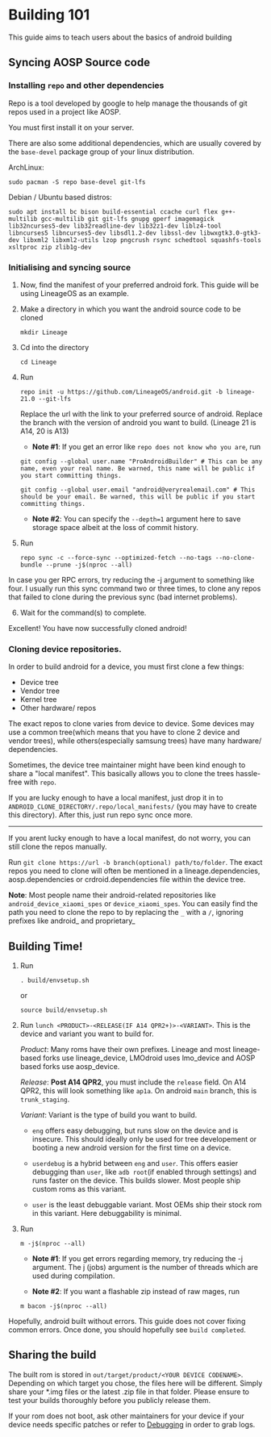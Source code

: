 # Building 101

This guide aims to teach users about the basics of android building

## Syncing AOSP Source code

### Installing `repo` and other dependencies

Repo is a tool developed by google to help manage the thousands of git repos used in a project like AOSP.

You must first install it on your server.

There are also some additional dependencies, which are usually covered by the `base-devel` package group of your linux distribution.

ArchLinux:
```
sudo pacman -S repo base-devel git-lfs
```

Debian / Ubuntu based distros:
```
sudo apt install bc bison build-essential ccache curl flex g++-multilib gcc-multilib git git-lfs gnupg gperf imagemagick lib32ncurses5-dev lib32readline-dev lib32z1-dev liblz4-tool libncurses5 libncurses5-dev libsdl1.2-dev libssl-dev libwxgtk3.0-gtk3-dev libxml2 libxml2-utils lzop pngcrush rsync schedtool squashfs-tools xsltproc zip zlib1g-dev
```

### Initialising and syncing source

1. Now, find the manifest of your preferred android fork. This guide will be using LineageOS as an example.

2. Make a directory in which you want the android source code to be cloned
    ```
    mkdir Lineage
    ```

3. Cd into the directory
    ```
    cd Lineage
    ```

4. Run
    ```
    repo init -u https://github.com/LineageOS/android.git -b lineage-21.0 --git-lfs
    ```

    Replace the url with the link to your preferred source of android. Replace the branch with the version of android you want to build. (Lineage 21 is A14, 20 is A13)

    - **Note #1**: If you get an error like `repo does not know who you are`, run 
    ```
    git config --global user.name "ProAndroidBuilder" # This can be any name, even your real name. Be warned, this name will be public if you start committing things.
    ```

    ```
    git config --global user.email "android@veryrealemail.com" # This should be your email. Be warned, this will be public if you start committing things.
    ```

    - **Note #2**: You can specify the `--depth=1` argument here to save storage space albeit at the loss of commit history.

5. Run
    ```
    repo sync -c --force-sync --optimized-fetch --no-tags --no-clone-bundle --prune -j$(nproc --all)
    ```

In case you ger RPC errors, try reducing the -j argument to something like four. I usually run this sync command two or three times, to clone any repos that failed to clone during the previous sync (bad internet problems).

6. Wait for the command(s) to complete.

Excellent! You have now successfully cloned android!

### Cloning device repositories.

In order to build android for a device, you must first clone a few things:

* Device tree
* Vendor tree
* Kernel tree
* Other hardware/ repos

The exact repos to clone varies from device to device. Some devices may use a common tree(which means that you have to clone 2 device and vendor trees), while others(especially samsung trees) have many hardware/ dependencies. 

Sometimes, the device tree maintainer might have been kind enough to share a "local manifest". This basically allows you to clone the trees hassle-free with `repo`.

If you are lucky enough to have a local manifest, just drop it in to `ANDROID_CLONE_DIRECTORY/.repo/local_manifests/` (you may have to create this directory). After this, just run repo sync once more.

---

If you arent lucky enough to have a local manifest, do not worry, you can still clone the repos manually.

Run `git clone https://url -b branch(optional) path/to/folder`. The exact repos you need to clone will often be mentioned in a lineage.dependencies, aosp.dependencies or crdroid.dependencies file within the device tree.

**Note**: Most people name their android-related repositories like `android_device_xiaomi_spes` or `device_xiaomi_spes`. You can easily find the path you need to  clone the repo to by replacing the `_` with a `/`, ignoring prefixes like android_ and proprietary_


## Building Time!
1. Run
    ```
    . build/envsetup.sh
    ```
    or
    ```
    source build/envsetup.sh
    ```

2. Run `lunch <PRODUCT>-<RELEASE(IF A14 QPR2+)>-<VARIANT>`. This is the device and variant you want to build for.

    *Product*: Many roms have their own prefixes. Lineage and most lineage-based forks use lineage_device, LMOdroid uses lmo_device and AOSP based forks use aosp_device.

    *Release*: **Post A14 QPR2**, you must include the `release` field. On A14 QPR2, this will look something like `ap1a`. On android `main` branch, this is `trunk_staging`.

    *Variant*: Variant is the type of build you want to build.
    * `eng` offers easy debugging, but runs slow on the device and is insecure. This should ideally only be used for tree developement or booting a new android version for the first time on a device.

    * `userdebug` is a hybrid between `eng` and `user`. This offers easier debugging than `user`, like `adb root`(if enabled through settings) and runs faster on the device. This builds slower. Most people ship custom roms as this variant.

    * `user` is the least debuggable variant. Most OEMs ship their stock rom in this variant. Here debuggability is minimal.

3. Run
    ```
    m -j$(nproc --all)
    ```

    - **Note #1**: If you get errors regarding memory, try reducing the -j argument. The j (jobs) argument is the number of threads which are used during compilation.

    - **Note #2**: If you want a flashable zip instead of raw mages, run
    ```
    m bacon -j$(nproc --all)
    ```

Hopefully, android built without errors. This guide does not cover fixing common errors. Once done, you should hopefully see `build completed`.

## Sharing the build

The built rom is stored in `out/target/product/<YOUR DEVICE CODENAME>`.
Depending on which target you chose, the files here will be different.
Simply share your *.img files or the latest .zip file in that folder. Please ensure to test your builds thoroughly before you publicly release them.

If your rom does not boot, ask other maintainers for your device if your device needs specific patches or refer to [Debugging](/wiki/Debugging) in order to grab logs.
